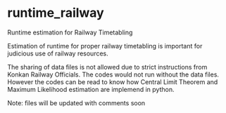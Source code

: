 # runtime_railway
Runtime estimation for Railway Timetabling

Estimation of runtime for proper railway timetabling is important for judicious use of railway resources.

The sharing of data files is not allowed due to strict instructions from Konkan Railway Officials. The codes would not run
without the data files. However the codes can be read to know how Central Limit Theorem and Maximum Likelihood estimation are implemend in
python.

Note: files will be updated with comments soon
